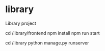 # library
Library project

cd /library/frontend
npm install
npm run start

cd /library
python manage.py runserver 
